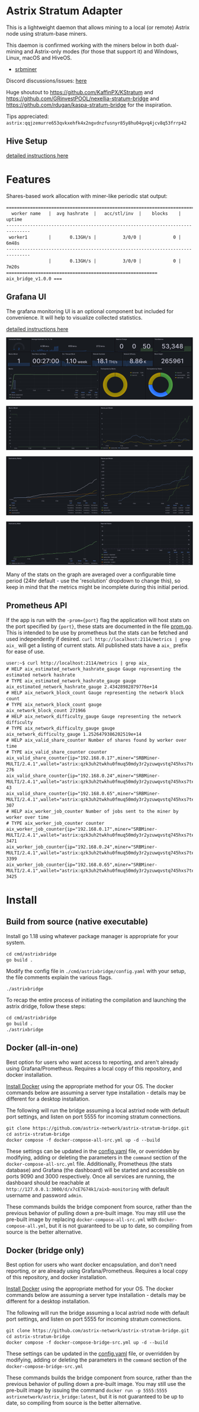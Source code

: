 # Astrix Stratum Adapter

This is a lightweight daemon that allows mining to a local (or remote)
Astrix node using stratum-base miners.

This daemon is confirmed working with the miners below in both dual-mining
and Astrix-only modes (for those that support it) and Windows, Linux,
macOS and HiveOS.

- [srbminer](https://github.com/doktor83/SRBMiner-Multi/releases)

Discord discussions/issues: [here](https://discord.gg/cwfDZJ9dHx)

Huge shoutout to https://github.com/KaffinPX/KStratum and
https://github.com/GRinvestPOOL/nexellia-stratum-bridge and
https://github.com/rdugan/kaspa-stratum-bridge for the inspiration.

Tips appreciated: `astrix:qqjzemurre653qvkxehfk4x2ngvdnzfusnyr85y8hu04gvq4jcv8q53frrp42`

## Hive Setup

[detailed instructions here](docs/hive-setup.md)

# Features

Shares-based work allocation with miner-like periodic stat output:

```
===============================================================================
  worker name   |  avg hashrate  |   acc/stl/inv  |    blocks    |    uptime
-------------------------------------------------------------------------------
 worker1        |       0.13GH/s |          3/0/0 |            0 |       6m48s
-------------------------------------------------------------------------------
                |       0.13GH/s |          3/0/0 |            0 |       7m20s
========================================================= aix_bridge_v1.0.0 ===
```

## Grafana UI

The grafana monitoring UI is an optional component but included for
convenience. It will help to visualize collected statistics.

[detailed instructions here](docs/monitoring-setup.md)

![Grafana Monitoring 1](docs/images/grafana-1.png)

![Grafana Monitoring 2](docs/images/grafana-2.png)

![Grafana AIXB Monitoring 1](docs/images/grafana-3.png)

![Grafana AIXB Monitoring 2](docs/images/grafana-4.png)

Many of the stats on the graph are averaged over a configurable time
period (24hr default - use the 'resolution' dropdown to change this), so
keep in mind that the metrics might be incomplete during this initial
period.

## Prometheus API

If the app is run with the `-prom={port}` flag the application will host
stats on the port specified by `{port}`, these stats are documented in
the file [prom.go](src/astrixstratum/prom.go). This is intended to be use
by prometheus but the stats can be fetched and used independently if
desired. `curl http://localhost:2114/metrics | grep aix_` will get a
listing of current stats. All published stats have a `aix_` prefix for
ease of use.

```
user:~$ curl http://localhost:2114/metrics | grep aix_
# HELP aix_estimated_network_hashrate_gauge Gauge representing the estimated network hashrate
# TYPE aix_estimated_network_hashrate_gauge gauge
aix_estimated_network_hashrate_gauge 2.43428982879776e+14
# HELP aix_network_block_count Gauge representing the network block count
# TYPE aix_network_block_count gauge
aix_network_block_count 271966
# HELP aix_network_difficulty_gauge Gauge representing the network difficulty
# TYPE aix_network_difficulty_gauge gauge
aix_network_difficulty_gauge 1.2526479386202519e+14
# HELP aix_valid_share_counter Number of shares found by worker over time
# TYPE aix_valid_share_counter counter
aix_valid_share_counter{ip="192.168.0.17",miner="SRBMiner-MULTI/2.4.1",wallet="astrix:qzk3uh2twkhu0fmuq50mdy3r2yzuwqvstq745hxs7tet25hfd4egcafcdmpdl",worker="002"} 276
aix_valid_share_counter{ip="192.168.0.24",miner="SRBMiner-MULTI/2.4.1",wallet="astrix:qzk3uh2twkhu0fmuq50mdy3r2yzuwqvstq745hxs7tet25hfd4egcafcdmpdl",worker="003"} 43
aix_valid_share_counter{ip="192.168.0.65",miner="SRBMiner-MULTI/2.4.1",wallet="astrix:qzk3uh2twkhu0fmuq50mdy3r2yzuwqvstq745hxs7tet25hfd4egcafcdmpdl",worker="001"} 307
# HELP aix_worker_job_counter Number of jobs sent to the miner by worker over time
# TYPE aix_worker_job_counter counter
aix_worker_job_counter{ip="192.168.0.17",miner="SRBMiner-MULTI/2.4.1",wallet="astrix:qzk3uh2twkhu0fmuq50mdy3r2yzuwqvstq745hxs7tet25hfd4egcafcdmpdl",worker="002"} 3471
aix_worker_job_counter{ip="192.168.0.24",miner="SRBMiner-MULTI/2.4.1",wallet="astrix:qzk3uh2twkhu0fmuq50mdy3r2yzuwqvstq745hxs7tet25hfd4egcafcdmpdl",worker="003"} 3399
aix_worker_job_counter{ip="192.168.0.65",miner="SRBMiner-MULTI/2.4.1",wallet="astrix:qzk3uh2twkhu0fmuq50mdy3r2yzuwqvstq745hxs7tet25hfd4egcafcdmpdl",worker="001"} 3425
```

# Install

## Build from source (native executable)

Install go 1.18 using whatever package manager is appropriate for your
system.

```
cd cmd/astrixbridge
go build .
```

Modify the config file in `./cmd/astrixbridge/config.yaml` with your setup,
the file comments explain the various flags.

```
./astrixbridge
```

To recap the entire process of initiating the compilation and launching
the astrix dridge, follow these steps:

```
cd cmd/astrixbridge
go build .
./astrixbridge
```

## Docker (all-in-one)

Best option for users who want access to reporting, and aren't already
using Grafana/Prometheus. Requires a local copy of this repository, and
docker installation.

[Install Docker](https://docs.docker.com/engine/install/) using the
appropriate method for your OS. The docker commands below are assuming a
server type installation - details may be different for a desktop
installation.

The following will run the bridge assuming a local astrixd node with
default port settings, and listen on port 5555 for incoming stratum
connections.

```
git clone https://github.com/astrix-network/astrix-stratum-bridge.git
cd astrix-stratum-bridge
docker compose -f docker-compose-all-src.yml up -d --build
```

These settings can be updated in the [config.yaml](cmd/astrixbridge/config.yaml)
file, or overridden by modifying, adding or deleting the parameters in the
`command` section of the `docker-compose-all-src.yml` file. Additionally,
Prometheus (the stats database) and Grafana (the dashboard) will be
started and accessible on ports 9090 and 3000 respectively. Once all
services are running, the dashboard should be reachable at
`http://127.0.0.1:3000/d/x7cE7G74k1/aixb-monitoring` with default
username and password `admin`.

These commands builds the bridge component from source, rather than
the previous behavior of pulling down a pre-built image. You may still
use the pre-built image by replacing `docker-compose-all-src.yml` with
`docker-compose-all.yml`, but it is not guaranteed to be up to date, so
compiling from source is the better alternative.

## Docker (bridge only)

Best option for users who want docker encapsulation, and don't need
reporting, or are already using Grafana/Prometheus. Requires a local
copy of this repository, and docker installation.

[Install Docker](https://docs.docker.com/engine/install/) using the
appropriate method for your OS. The docker commands below are assuming a
server type installation - details may be different for a desktop
installation.

The following will run the bridge assuming a local astrixd node with
default port settings, and listen on port 5555 for incoming stratum
connections.

```
git clone https://github.com/astrix-network/astrix-stratum-bridge.git
cd astrix-stratum-bridge
docker compose -f docker-compose-bridge-src.yml up -d --build
```

These settings can be updated in the [config.yaml](cmd/astrixbridge/config.yaml)
file, or overridden by modifying, adding or deleting the parameters in the
`command` section of the `docker-compose-bridge-src.yml`

These commands builds the bridge component from source, rather than the
previous behavior of pulling down a pre-built image. You may still use
the pre-built image by issuing the command `docker run -p 5555:5555 astrixnetwork/astrix_bridge:latest`,
but it is not guaranteed to be up to date, so compiling from source is
the better alternative.
